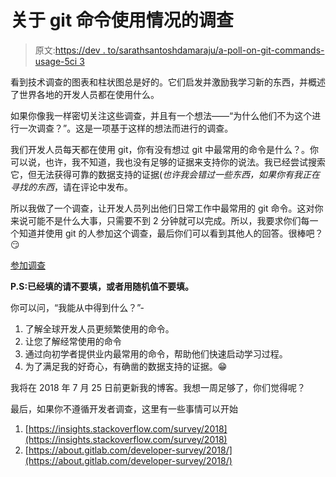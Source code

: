 # 关于 git 命令使用情况的调查

> 原文:[https://dev . to/sarathsantoshdamaraju/a-poll-on-git-commands-usage-5ci 3](https://dev.to/sarathsantoshdamaraju/a-poll-on-git-commands-usage-5ci3)

看到技术调查的图表和柱状图总是好的。它们启发并激励我学习新的东西，并概述了世界各地的开发人员都在使用什么。

如果你像我一样密切关注这些调查，并且有一个想法——“为什么他们不为这个进行一次调查？”。这是一项基于这样的想法而进行的调查。

我们开发人员每天都在使用 git，你有没有想过 git 中最常用的命令是什么？。你可以说，也许，我不知道，我也没有足够的证据来支持你的说法。我已经尝试搜索它，但无法获得可靠的数据支持的证据(*也许我会错过一些东西，如果你有我正在寻找的东西*，请在评论中发布。

所以我做了一个调查，让开发人员列出他们日常工作中最常用的 git 命令。这对你来说可能不是什么大事，只需要不到 2 分钟就可以完成。所以，我要求你们每一个知道并使用 git 的人参加这个调查，最后你们可以看到其他人的回答。很棒吧？😏

[参加调查](http://bit.ly/2JzYq2Q)

**P.S:已经填的请不要填，或者用随机值不要填。**

你可以问，“我能从中得到什么？”-

1.  了解全球开发人员更频繁使用的命令。
2.  让您了解经常使用的命令
3.  通过向初学者提供业内最常用的命令，帮助他们快速启动学习过程。
4.  为了满足我的好奇心，有确凿的数据支持的证据。😁

我将在 2018 年 7 月 25 日前更新我的博客。我想一周足够了，你们觉得呢？

最后，如果你不遵循开发者调查，这里有一些事情可以开始

1.  [https://insights.stackoverflow.com/survey/2018](https://insights.stackoverflow.com/survey/2018)
2.  [https://about.gitlab.com/developer-survey/2018/](https://about.gitlab.com/developer-survey/2018/)